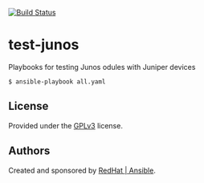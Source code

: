[![Build Status](http://jenkins.testing.ansible.com/buildStatus/icon?job=Test_Junos_Modules)](http://jenkins.testing.ansible.com/view/Ansible/job/Test_Junos_Modules/)

# test-junos

Playbooks for testing Junos odules with Juniper devices

```
$ ansible-playbook all.yaml
```

## License

Provided under the [GPLv3](https://github.com/ansible-testing/test-junos/blob/master/LICENSE) license. 

## Authors

Created and sponsored by [RedHat | Ansible](http://ansible.com).

